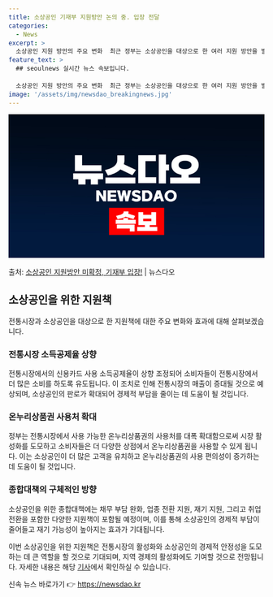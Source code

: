 ```yaml
---
title: 소상공인 기재부 지원방안 논의 중. 입장 전달
categories:
  - News
excerpt: >
  소상공인 지원 방안의 주요 변화  최근 정부는 소상공인을 대상으로 한 여러 지원 방안을 발표했다. 이 지원 …
feature_text: >
  ## seoulnews 실시간 뉴스 속보입니다.

  소상공인 지원 방안의 주요 변화  최근 정부는 소상공인을 대상으로 한 여러 지원 방안을 발표했다. 이 지원 …
image: '/assets/img/newsdao_breakingnews.jpg'
---
```


![뉴스다오 속보](/assets/img/newsdao_breakingnews.jpg)

<p>출처: <a href="https://newsdao.kr/4379" rel="dofollow">소상공인 지원방안 미확정, 기재부 입장!</a> | 뉴스다오</p>

<h2 data-ke-size="size26">소상공인을 위한 지원책</h2>
전통시장과 소상공인을 대상으로 한 지원책에 대한 주요 변화와 효과에 대해 살펴보겠습니다.

<h3>전통시장 소득공제율 상향</h3>
전통시장에서의 신용카드 사용 소득공제율이 상향 조정되어 소비자들이 전통시장에서 더 많은 소비를 하도록 유도됩니다. 이 조치로 인해 전통시장의 매출이 증대될 것으로 예상되며, 소상공인의 판로가 확대되어 경제적 부담을 줄이는 데 도움이 될 것입니다.

<h3>온누리상품권 사용처 확대</h3>
정부는 전통시장에서 사용 가능한 온누리상품권의 사용처를 대폭 확대함으로써 시장 활성화를 도모하고 소비자들은 더 다양한 상점에서 온누리상품권을 사용할 수 있게 됩니다. 이는 소상공인이 더 많은 고객을 유치하고 온누리상품권의 사용 편의성이 증가하는 데 도움이 될 것입니다.

<h3>종합대책의 구체적인 방향</h3>
소상공인을 위한 종합대책에는 채무 부담 완화, 업종 전환 지원, 재기 지원, 그리고 취업 전환을 포함한 다양한 지원책이 포함될 예정이며, 이를 통해 소상공인의 경제적 부담이 줄어들고 재기 가능성이 높아지는 효과가 기대됩니다. 

이번 소상공인을 위한 지원책은 전통시장의 활성화와 소상공인의 경제적 안정성을 도모하는 데 큰 역할을 할 것으로 기대되며, 지역 경제의 활성화에도 기여할 것으로 전망됩니다. 자세한 내용은 해당 <a href="https://newsdao.kr/4379">기사</a>에서 확인하실 수 있습니다. 

신속 뉴스 바로가기 👉 <a href="https://newsdao.kr" rel="dofollow">https://newsdao.kr</a>


